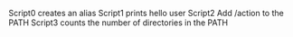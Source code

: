 Script0 creates an alias
Script1 prints hello user
Script2 Add /action to the PATH
Script3 counts the number of directories in the PATH
